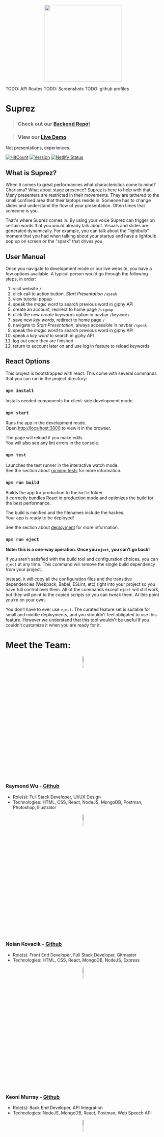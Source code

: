 <p align="center">
    <img src="https://i.imgur.com/LBj9G8k.png" width = "250" />
</p>

TODO: API Routes
TODO: Screenshots
TODO: github profiles

# Suprez
> ### Check out our [Backend Repo!](https://github.com/noltron000/SPD-1-3_suprez-backend)

> ### View our [Live Demo](https://suprez.netlify.com)
Not presentations, experiences.

[![HitCount](http://hits.dwyl.io/Suprez/https://github.com/noltron000/SPD-1-3_suprez-frontend.svg)](http://hits.dwyl.io/Suprez/https://github.com/noltron000/SPD-1-3_suprez-frontend)
[![Version](https://img.shields.io/badge/Version-1.0.0-blue.svg)](https://shields.io/#your-badge)
[![Netlify Status](https://api.netlify.com/api/v1/badges/2c3e9440-e917-4504-9d7a-a2e3f3f0ccd4/deploy-status)](https://app.netlify.com/sites/suprez/deploys)

## What is Suprez?
When it comes to great performances what characteristics come to mind? Charisma? What about stage presence? Suprez is here to help with that. Many presenters are restricted in their movements. They are tethered to the small confined area that their laptops reside in. Someone has to change slides and understand the flow of your presentation. Often times that someone is you. 

That's where Suprez comes in. By using your voice Suprez can trigger on certain words that you would already talk about. Visuals and slides are generated dynamically. For example, you can talk about the "lightbulb" moment that you had when talking about your startup and have a lightbulb pop up on screen or the "spark" that drives you.

## User Manual
Once you navigate to development mode or our live website, you have a few options available. A typical person would go through the following steps, in order:
1. visit website `/`
1. click call to action button, *Start Presentation* `/speak`
1. view tutorial popup
1. speak the *magic word* to search previous word in giphy API
1. create an account, redirect to home page `/signup`
1. click the new *create keywords* option in navbar `/keywords`
1. save new *key words*, redirect to home page `/`
1. navigate to *Start Presentation*, always accessible in navbar `/speak`
1. speak the *magic word* to search previous word in giphy API
1. speak a *key word* to search in giphy API
1. log out once they are finished
1. return to account later on and use log in feature to reload keywords

## React Options
This project is bootstrapped with react. This come with several commands that you can run in the project directory:

### `npm install`
Installs needed components for client-side development mode.

### `npm start`
Runs the app in the development mode.<br>
Open [http://localhost:3000](http://localhost:3000) to view it in the browser.

The page will reload if you make edits.<br>
You will also see any lint errors in the console.

### `npm test`
Launches the test runner in the interactive watch mode.<br>
See the section about [running tests](https://facebook.github.io/create-react-app/docs/running-tests) for more information.

### `npm run build`
Builds the app for production to the `build` folder.<br>
It correctly bundles React in production mode and optimizes the build for the best performance.

The build is minified and the filenames include the hashes.<br>
Your app is ready to be deployed!

See the section about [deployment](https://facebook.github.io/create-react-app/docs/deployment) for more information.

### `npm run eject`
**Note: this is a one-way operation. Once you `eject`, you can’t go back!**

If you aren’t satisfied with the build tool and configuration choices, you can `eject` at any time. This command will remove the single build dependency from your project.

Instead, it will copy all the configuration files and the transitive dependencies (Webpack, Babel, ESLint, etc) right into your project so you have full control over them. All of the commands except `eject` will still work, but they will point to the copied scripts so you can tweak them. At this point you’re on your own.

You don’t have to ever use `eject`. The curated feature set is suitable for small and middle deployments, and you shouldn’t feel obligated to use this feature. However we understand that this tool wouldn’t be useful if you couldn’t customize it when you are ready for it.

# Meet the Team:
<p align="center">
    <img src="https://i.imgur.com/tLDhiES.jpg" width = 10% style="border-radius:50%" />
</p>

### Raymond Wu - [Github](https://github.com/RaymondDashWu)
  - Role(s): Full Stack Developer, UI/UX Design
  - Technologies: HTML, CSS, React, NodeJS, MongoDB, Postman, Photoshop, Illustrator

<p align="center">
    <img src="https://i.imgur.com/amM5Snh.jpg" width = 10% style="border-radius:50%" />
</p>

### Nolan Kovacik - [Github](https://github.com/noltron000)
  - Role(s): Front End Developer, Full Stack Developer, Gitmaster
  - Technologies: HTML, CSS, React, MongoDB, NodeJS, Express

<p align="center">
    <img src="https://i.imgur.com/M0GZNxu.jpg" width = 10% style="border-radius:50%" />
</p>

### Keoni Murray - [Github](https://github.com/Keyology)
  - Role(s): Back End Developer, API Integration
  - Technologies: NodeJS, MongoDB, React, Postman, Web Speech API

<p align="center">
    <img src="https://i.imgur.com/lexUEaK.jpg" width = 10% style="border-radius:50%" />
</p>

### KJ Wilson - [Github](https://github.com/sadboykj)
  - Role(s): Back End Developer, Ideator
  - Technologies: NodeJS, Express, MongoDB

### Todos

 - Write MORE Tests
 - Object detection around speaker

License
----

MIT


**Free Software, Hell Yeah!**
